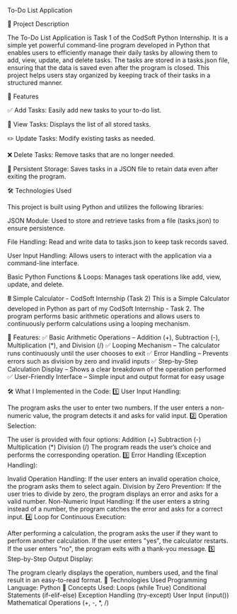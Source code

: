 
To-Do List Application

📌 Project Description

The To-Do List Application is Task 1 of the CodSoft Python Internship. It is a simple yet powerful command-line program developed in Python that enables users to efficiently manage their daily tasks by allowing them to add, view, update, and delete tasks. The tasks are stored in a tasks.json file, ensuring that the data is saved even after the program is closed. This project helps users stay organized by keeping track of their tasks in a structured manner.

🚀 Features

✅ Add Tasks: Easily add new tasks to your to-do list.

📜 View Tasks: Displays the list of all stored tasks.

✏️ Update Tasks: Modify existing tasks as needed.

❌ Delete Tasks: Remove tasks that are no longer needed.

💾 Persistent Storage: Saves tasks in a JSON file to retain data even after exiting the program.

🛠️ Technologies Used

This project is built using Python and utilizes the following libraries:

JSON Module: Used to store and retrieve tasks from a file (tasks.json) to ensure persistence.

File Handling: Read and write data to tasks.json to keep task records saved.

User Input Handling: Allows users to interact with the application via a command-line interface.

Basic Python Functions & Loops: Manages task operations like add, view, update, and delete.


🖩 Simple Calculator - CodSoft Internship (Task 2)
This is a Simple Calculator developed in Python as part of my CodSoft Internship - Task 2.
The program performs basic arithmetic operations and allows users to continuously perform calculations using a looping mechanism.

🔹 Features:
✅ Basic Arithmetic Operations – Addition (+), Subtraction (-), Multiplication (*), and Division (/)
✅ Looping Mechanism – The calculator runs continuously until the user chooses to exit
✅ Error Handling – Prevents errors such as division by zero and invalid inputs
✅ Step-by-Step Calculation Display – Shows a clear breakdown of the operation performed
✅ User-Friendly Interface – Simple input and output format for easy usage

🛠️ What I Implemented in the Code:
1️⃣ User Input Handling:

The program asks the user to enter two numbers.
If the user enters a non-numeric value, the program detects it and asks for valid input.
2️⃣ Operation Selection:

The user is provided with four options:
Addition (+)
Subtraction (-)
Multiplication (*)
Division (/)
The program reads the user’s choice and performs the corresponding operation.
3️⃣ Error Handling (Exception Handling):

Invalid Operation Handling: If the user enters an invalid operation choice, the program asks them to select again.
Division by Zero Prevention: If the user tries to divide by zero, the program displays an error and asks for a valid number.
Non-Numeric Input Handling: If the user enters a string instead of a number, the program catches the error and asks for a correct input.
4️⃣ Loop for Continuous Execution:

After performing a calculation, the program asks the user if they want to perform another calculation.
If the user enters "yes", the calculator restarts.
If the user enters "no", the program exits with a thank-you message.
5️⃣ Step-by-Step Output Display:

The program clearly displays the operation, numbers used, and the final result in an easy-to-read format.
🔧 Technologies Used
Programming Language: Python 🐍
Concepts Used:
Loops (while True)
Conditional Statements (if-elif-else)
Exception Handling (try-except)
User Input (input())
Mathematical Operations (+, -, *, /)








